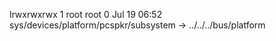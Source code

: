 lrwxrwxrwx 1 root root 0 Jul 19 06:52 sys/devices/platform/pcspkr/subsystem -> ../../../bus/platform
